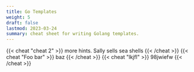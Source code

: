 ```yaml
---
title: Go Templates
weight: 5
draft: false
lastmod: 2023-03-24
summary: cheat sheet for writing Golang templates.
---
```


{{< cheat "cheat 2" >}}
more hints. Sally sells sea shells
{{< /cheat >}}
{{< cheat "Foo bar" >}}
baz
{{< /cheat >}}
{{< cheat "lkjfl" >}}
98jwiefw
{{< /cheat >}}

